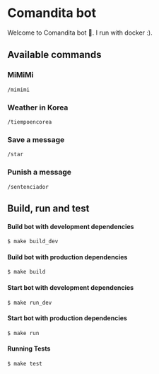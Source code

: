 # Comandita bot
Welcome to Comandita bot 👋. I run with docker :).


## Available commands

### MiMiMi
```
/mimimi
```

### Weather in Korea
```
/tiempoencorea
```

### Save a message
```
/star
```

### Punish a message
```
/sentenciador
```


## Build, run and test

#### Build bot with development dependencies
```
$ make build_dev
```

#### Build bot with production dependencies
```
$ make build
```

#### Start bot with development dependencies
```
$ make run_dev
```

#### Start bot with production dependencies
```
$ make run
```

#### Running Tests
```
$ make test
```
